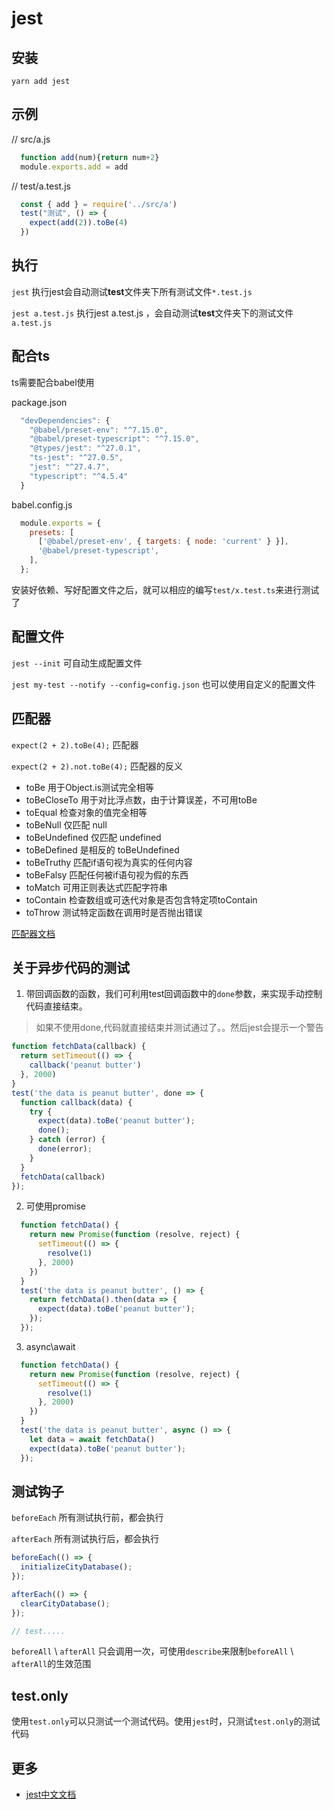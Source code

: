 # jest

## 安装
`yarn add jest` 

## 示例

// src/a.js
```js
  function add(num){return num+2}
  module.exports.add = add
```
// test/a.test.js
```js
  const { add } = require('../src/a')
  test("测试", () => {
    expect(add(2)).toBe(4)
  })
```

## 执行

`jest` 执行jest会自动测试**test**文件夹下所有测试文件`*.test.js`

`jest a.test.js`  执行jest a.test.js ，会自动测试**test**文件夹下的测试文件`a.test.js`

## 配合ts

ts需要配合babel使用

package.json
```js
  "devDependencies": {
    "@babel/preset-env": "^7.15.0",
    "@babel/preset-typescript": "^7.15.0",
    "@types/jest": "^27.0.1",
    "ts-jest": "^27.0.5",
    "jest": "^27.4.7",
    "typescript": "^4.5.4"
  }
```

babel.config.js
```js
  module.exports = {
    presets: [
      ['@babel/preset-env', { targets: { node: 'current' } }],
      '@babel/preset-typescript',
    ],
  };
```
安装好依赖、写好配置文件之后，就可以相应的编写`test/x.test.ts`来进行测试了

## 配置文件
  
  `jest --init` 可自动生成配置文件
  
  `jest my-test --notify --config=config.json` 也可以使用自定义的配置文件
  
  
## 匹配器

  `expect(2 + 2).toBe(4);` 匹配器

  `expect(2 + 2).not.toBe(4);` 匹配器的反义

  * toBe 用于Object.is测试完全相等
  * toBeCloseTo 用于对比浮点数，由于计算误差，不可用toBe
  * toEqual 检查对象的值完全相等
  * toBeNull 仅匹配 null
  * toBeUndefined 仅匹配 undefined
  * toBeDefined 是相反的 toBeUndefined
  * toBeTruthy 匹配if语句视为真实的任何内容
  * toBeFalsy 匹配任何被if语句视为假的东西
  * toMatch 可用正则表达式匹配字符串
  * toContain 检查数组或可迭代对象是否包含特定项toContain
  * toThrow  测试特定函数在调用时是否抛出错误

  [匹配器文档](https://www.jestjs.cn/docs/expect)

## 关于异步代码的测试

1. 带回调函数的函数，我们可利用test回调函数中的`done`参数，来实现手动控制代码直接结束。

> 如果不使用done,代码就直接结束并测试通过了。。然后jest会提示一个警告

```js
function fetchData(callback) {
  return setTimeout(() => {
    callback('peanut butter')
  }, 2000)
}
test('the data is peanut butter', done => {
  function callback(data) {
    try {
      expect(data).toBe('peanut butter');
      done();
    } catch (error) {
      done(error);
    }
  }
  fetchData(callback)
});
```

2. 可使用promise

```js
  function fetchData() {
    return new Promise(function (resolve, reject) {
      setTimeout(() => {
        resolve(1)
      }, 2000)
    })
  }
  test('the data is peanut butter', () => {
    return fetchData().then(data => {
      expect(data).toBe('peanut butter');
    });
  });
```

3. async\await

```js
  function fetchData() {
    return new Promise(function (resolve, reject) {
      setTimeout(() => {
        resolve(1)
      }, 2000)
    })
  }
  test('the data is peanut butter', async () => {
    let data = await fetchData()
    expect(data).toBe('peanut butter');
  });
```

## 测试钩子

`beforeEach` 所有测试执行前，都会执行

`afterEach` 所有测试执行后，都会执行

```js
beforeEach(() => {
  initializeCityDatabase();
});

afterEach(() => {
  clearCityDatabase();
});

// test.....
```

`beforeAll` \ `afterAll` 只会调用一次，可使用`describe`来限制`beforeAll` \ `afterAll`的生效范围

## test.only

使用`test.only`可以只测试一个测试代码。使用`jest`时，只测试`test.only`的测试代码


## 更多

  * [jest中文文档](https://www.jestjs.cn/docs/getting-started)